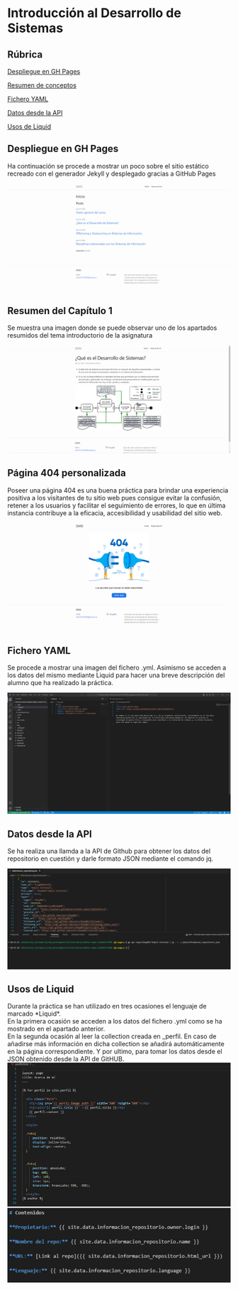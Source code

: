 # Introducción al Desarrollo de Sistemas
## Rúbrica
<body>

<a href="#despliegue-gh-pages">Despliegue en GH Pages<a/>

<a href="#resumen-cap1">Resumen de conceptos<a/>

<a href="#fichero-yml">Fichero YAML<a/>

<a href="#llamada-api">Datos desde la API<a/>

<a href="#Liquid">Usos de Liquid<a/>




<a name="despliegue-gh-pages"/>
<h2>Despliegue en GH Pages</h2>
<p>Ha continuación se procede a mostrar un poco sobre el sitio estático recreado con el generador Jekyll y desplegado gracias a GitHub Pages</p>
<img src="/img/sitio-web.png" alt="sitio web"/>

<a name="resumen-cap1"/>
<h2>Resumen del Capítulo 1</h2>
<p>Se muestra una imagen donde se puede observar uno de los apartados resumidos del tema introductorio de la asignatura</p>
<img src="/img/resumen-conceptos.png" alt="conceptos"/>

<h2> Página 404 personalizada </h2>
<p>Poseer una página 404 es una buena práctica para brindar una experiencia positiva a los visitantes de tu sitio web
pues consigue evitar la confusión, retener a los usuarios y facilitar el seguimiento de errores, lo que en última instancia contribuye a la eficacia, accesibilidad y usabilidad del sitio web.</p>
<img src="/img/pagina-404-personal.png" alt="404" />

<a name="fichero-yml"/>
<h2>Fichero YAML</h2>
<p>Se procede a mostrar una imagen del fichero .yml. Asimismo se acceden a los datos del mismo mediante Liquid para hacer
una breve descripción del alumno que ha realizado la práctica.</p>
<img src="/img/fichero-yml-md-liquid.png" alt="fichero yml" />

<a name="llamada-api"/>
<h2>Datos desde la API</h2>
<p>Se ha realiza una llamda a la API de Github para obtener los datos del repositorio en cuestión y darle formato JSON
mediante el comando jq.</p>
<img src="/img/datos_from_json.png" alt="fichero json" />

<a name="Liquid"/>
<h2>Usos de Liquid</h2>
<p> Durante la práctica se han utilizado en tres ocasiones el lenguaje de marcado *Liquid*. <br />
En la primera ocasión se acceden a los datos del fichero .yml como se ha mostrado en el apartado anterior. <br />
En la segunda ocasión al leer la collection creada en _perfil. En caso de añadirse más información en dicha collection
se añadirá automáticamente en la página correspondiente.
Y por ultimo, para tomar los datos desde el JSON obtenido desde la API de GitHUB.

<img src="/img/liquid.png" alt="usos-liquid" />

<img src="/img/liquid-repo.PNG" alt="repo liquid" />
</body>
